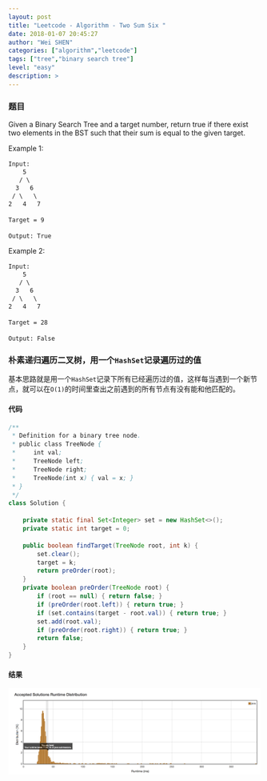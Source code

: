 ```yaml
---
layout: post
title: "Leetcode - Algorithm - Two Sum Six "
date: 2018-01-07 20:45:27
author: "Wei SHEN"
categories: ["algorithm","leetcode"]
tags: ["tree","binary search tree"]
level: "easy"
description: >
---
```


### 题目
Given a Binary Search Tree and a target number, return true if there exist two elements in the BST such that their sum is equal to the given target.

Example 1:
```
Input:
    5
   / \
  3   6
 / \   \
2   4   7

Target = 9

Output: True
```

Example 2:
```
Input:
    5
   / \
  3   6
 / \   \
2   4   7

Target = 28

Output: False
```

### 朴素递归遍历二叉树，用一个`HashSet`记录遍历过的值
基本思路就是用一个`HashSet`记录下所有已经遍历过的值，这样每当遇到一个新节点，就可以在`O(1)`的时间里查出之前遇到的所有节点有没有能和他匹配的。

#### 代码
```java
/**
 * Definition for a binary tree node.
 * public class TreeNode {
 *     int val;
 *     TreeNode left;
 *     TreeNode right;
 *     TreeNode(int x) { val = x; }
 * }
 */
class Solution {

    private static final Set<Integer> set = new HashSet<>();
    private static int target = 0;

    public boolean findTarget(TreeNode root, int k) {
        set.clear();
        target = k;
        return preOrder(root);
    }
    private boolean preOrder(TreeNode root) {
        if (root == null) { return false; }
        if (preOrder(root.left)) { return true; }
        if (set.contains(target - root.val)) { return true; }
        set.add(root.val);
        if (preOrder(root.right)) { return true; }
        return false;
    }
}
```

#### 结果
![two-sum-six-1](/images/leetcode/two-sum-six-1.png)
